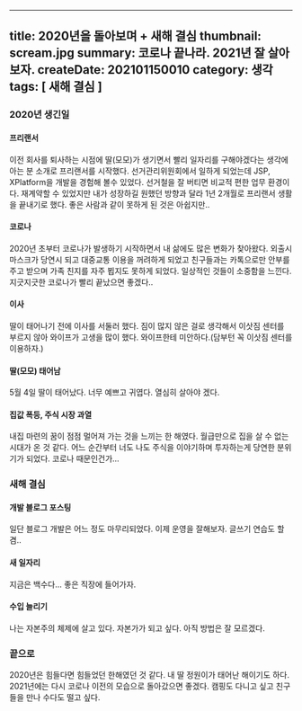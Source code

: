 -----
title: 2020년을 돌아보며 + 새해 결심
thumbnail: scream.jpg
summary: 코로나 끝나라. 2021년 잘 살아보자.
createDate: 202101150010
category: 생각
tags: [ 새해 결심 ]
-----

### 2020년 생긴일

#### 프리랜서

이전 회사를 퇴사하는 시점에 딸(모모)가 생기면서 빨리 일자리를 구해야겠다는 생각에 아는 분 소개로 프리랜서를 시작했다. 선거관리위원회에서 일하게 되었는데 JSP, XPlatform을 개발을 경험해 볼수 있었다.
선거철을 잘 버티면 비교적 편한 업무 환경이다. 재계약할 수 있었지만 내가 성장하길 원했던 방향과 달라 1년 2개월로 프리랜서 생활을 끝내기로 했다. 좋은 사람과 같이 못하게 된 것은 아쉽지만..

#### 코로나

2020년 초부터 코로나가 발생하기 시작하면서 내 삶에도 많은 변화가 찾아왔다. 외출시 마스크가 당연시 되고 대중교통 이용을 꺼려하게 되었고 친구들과는 카톡으로만 안부를 주고 받으며 가족 친지를 자주 뵙지도 못하게 되었다.
일상적인 것들이 소중함을 느낀다. 지긋지긋한 코로나가 빨리 끝났으면 좋겠다..

#### 이사

딸이 태어나기 전에 이사를 서둘러 했다. 짐이 많지 않은 걸로 생각해서 이삿짐 센터를 부르지 않아 와이프가 고생을 많이 했다. 와이프한테 미안하다.(담부턴 꼭 이삿짐 센터를 이용하자.)

#### 딸(모모) 태어남

5월 4일 딸이 태어났다. 너무 예쁘고 귀엽다. 열심히 살아야 겠다.

#### 집값 폭등, 주식 시장 과열

내집 마련의 꿈이 점점 멀어져 가는 것을 느끼는 한 해였다. 월급만으로 집을 살 수 없는 시대가 온 것 같다.
어느 순간부터 너도 나도 주식을 이야기하며 투자하는게 당연한 분위기가 되었다. 코로나 때문인건가...

### 새해 결심

#### 개발 블로그 포스팅

일단 블로그 개발은 어느 정도 마무리되었다. 이제 운영을 잘해보자. 글쓰기 연습도 할겸..

#### 새 일자리

지금은 백수다... 좋은 직장에 들어가자.

#### 수입 늘리기

나는 자본주의 체제에 살고 있다. 자본가가 되고 싶다. 아직 방법은 잘 모르겠다.

### 끝으로

2020년은 힘들다면 힘들었던 한해였던 것 같다. 내 딸 정원이가 태어난 해이기도 하다. 2021년에는 다시 코로나 이전의 모습으로 돌아갔으면 좋겠다.
캠핑도 다니고 싶고 친구들을 만나 수다도 떨고 싶다.